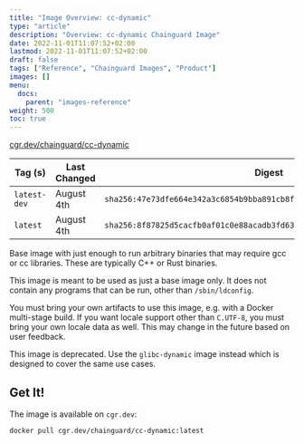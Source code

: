 ```yaml
---
title: "Image Overview: cc-dynamic"
type: "article"
description: "Overview: cc-dynamic Chainguard Image"
date: 2022-11-01T11:07:52+02:00
lastmod: 2022-11-01T11:07:52+02:00
draft: false
tags: ["Reference", "Chainguard Images", "Product"]
images: []
menu:
  docs:
    parent: "images-reference"
weight: 500
toc: true
---
```


[cgr.dev/chainguard/cc-dynamic](https://github.com/chainguard-images/images/tree/main/images/cc-dynamic)

| Tag (s)       | Last Changed | Digest                                                                    |
|---------------|--------------|---------------------------------------------------------------------------|
|  `latest-dev` | August 4th   | `sha256:47e73dfe664e342a3c6854b9bba891cb8fdb23e555d2beb08876c0bdacee613a` |
|  `latest`     | August 4th   | `sha256:8f87825d5cacfb0af01c0e88acadb3fd630167a5acf41b7c1ae65dfda7e61ebf` |



Base image with just enough to run arbitrary binaries that may require gcc or cc libraries.
These are typically C++ or Rust binaries.

This image is meant to be used as just a base image only. It does not contain any programs that can be run, other than `/sbin/ldconfig`.

You must bring your own artifacts to use this image, e.g. with a Docker multi-stage build. If you want locale support other than `C.UTF-8`, you must bring your own locale data as well. This may change in the future based on user feedback.

This image is deprecated.  Use the `glibc-dynamic` image instead which is designed to cover the same use cases.

## Get It!

The image is available on `cgr.dev`:

```
docker pull cgr.dev/chainguard/cc-dynamic:latest
```

